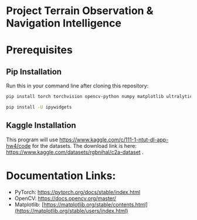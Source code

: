 # Project Terrain Observation & Navigation Intelligence

# Prerequisites
## Pip Installation
Run this in your command line after cloning this repository:

```sh
pip install torch torchvision opencv-python numpy matplotlib ultralytics 
```

```sh
pip install -U ipywidgets
```

## Kaggle Installation
This program will use https://www.kaggle.com/c/111-1-ntut-dl-app-hw4/code for the datasets. The download link is here: https://www.kaggle.com/datasets/rgbnihal/c2a-dataset .

# Documentation Links:
 - PyTorch: https://pytorch.org/docs/stable/index.html
 - OpenCV: https://docs.opencv.org/master/
 - Matplotlib: [https://matplotlib.org/stable/contents.html](https://matplotlib.org/stable/users/index.html)
